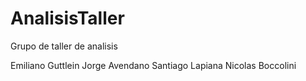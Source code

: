 AnalisisTaller
==============

Grupo de taller de analisis

Emiliano Guttlein
Jorge Avendano
Santiago Lapiana
Nicolas Boccolini
